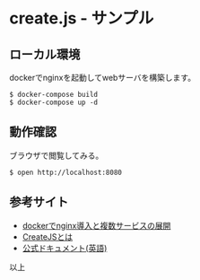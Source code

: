 # create.js - サンプル

## ローカル環境
dockerでnginxを起動してwebサーバを構築します。
```
$ docker-compose build
$ docker-compose up -d
```

## 動作確認
ブラウザで閲覧してみる。
```
$ open http://localhost:8080
```

## 参考サイト
- [dockerでnginx導入と複数サービスの展開](https://qiita.com/asylum/items/05d8dc4cc4671d7a5d4f)
- [CreateJSとは](https://ics.media/tutorial-createjs/basic/)
- [公式ドキュメント(英語)](https://createjs.com/docs/easeljs/classes/Graphics.html)
        
以上
